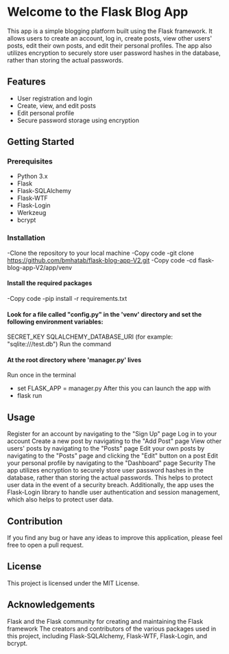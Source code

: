 # Welcome to the Flask Blog App</h1>

<p>This app is a simple blogging platform built using the Flask framework. It allows users to create an account, log in, create posts, view other users' posts, edit their own posts, and edit their personal profiles. The app also utilizes encryption to securely store user password hashes in the database, rather than storing the actual passwords.</p>

## Features
- User registration and login
- Create, view, and edit posts
- Edit personal profile
- Secure password storage using encryption

## Getting Started
### Prerequisites
- Python 3.x
- Flask
- Flask-SQLAlchemy
- Flask-WTF
- Flask-Login
- Werkzeug
- bcrypt


### Installation
-Clone the repository to your local machine
-Copy code
-git clone https://github.com/bmhatab/flask-blog-app-V2.git
-Copy code
-cd flask-blog-app-V2/app/venv
#### Install the required packages
-Copy code
-pip install -r requirements.txt

#### Look for a file called "config.py" in the 'venv' directory and set the following environment variables:
SECRET_KEY
SQLALCHEMY_DATABASE_URI (for example: "sqlite:///test.db")
Run the command
#### At the root directory where 'manager.py' lives
Run once in the terminal
- set FLASK_APP = manager.py
After this you can launch the app with
- flask run 

## Usage
Register for an account by navigating to the "Sign Up" page
Log in to your account
Create a new post by navigating to the "Add Post" page
View other users' posts by navigating to the "Posts" page
Edit your own posts by navigating to the "Posts" page and clicking the "Edit" button on a post
Edit your personal profile by navigating to the "Dashboard" page
Security
The app utilizes encryption to securely store user password hashes in the database, rather than storing the actual passwords. This helps to protect user data in the event of a security breach. Additionally, the app uses the Flask-Login library to handle user authentication and session management, which also helps to protect user data.

## Contribution
If you find any bug or have any ideas to improve this application, please feel free to open a pull request.

## License
This project is licensed under the MIT License.

## Acknowledgements
Flask and the Flask community for creating and maintaining the Flask framework
The creators and contributors of the various packages used in this project, including Flask-SQLAlchemy, Flask-WTF, Flask-Login, and bcrypt.
